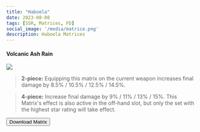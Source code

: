 ```yaml
---
title: "Haboela"
date: 2023-08-08
tags: [SSR, Matrices, FD]
social_image: '/media/matrice.png'
description: Haboela Matrices
---
```

#### Volcanic Ash Rain

![](https://telegra.ph/file/740497fe2de3d735acce4.png)


> **2-piece:** Equipping this matrix on the current weapon increases final damage by 8.5% / 10.5% / 12.5% / 14.5%.

> **4-piece:** Increase final damage by 9% / 11% / 13% / 15%. This Matrix's effect is also active in the off-hand slot, but only the set with the highest star rating will take effect.


<button onclick="window.location.href='https://cdn.discordapp.com/attachments/1154403162472595528/1154403163089141883/Hab_Matrix_-_Hykros_Lobby.png';">
      Download Matrix
    </button>